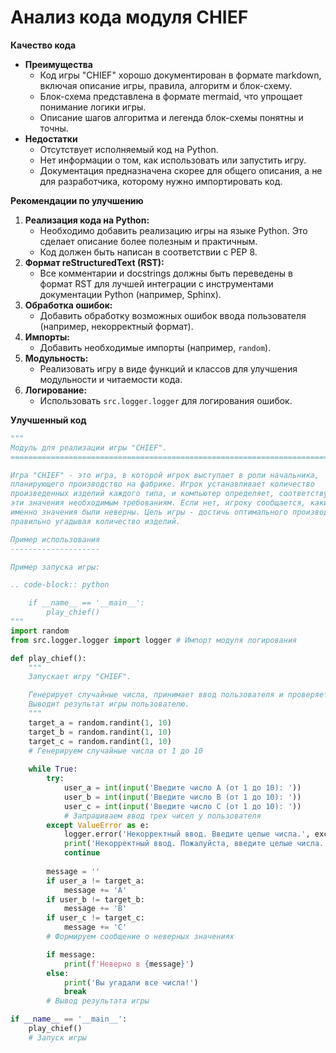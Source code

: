 # Анализ кода модуля CHIEF

**Качество кода**
  
  - **Преимущества**
      - Код игры "CHIEF" хорошо документирован в формате markdown, включая описание игры, правила, алгоритм и блок-схему.
      - Блок-схема представлена в формате mermaid, что упрощает понимание логики игры.
      - Описание шагов алгоритма и легенда блок-схемы понятны и точны.
  - **Недостатки**
      - Отсутствует исполняемый код на Python.
      - Нет информации о том, как использовать или запустить игру.
      - Документация предназначена скорее для общего описания, а не для разработчика, которому нужно импортировать код.

**Рекомендации по улучшению**

1. **Реализация кода на Python:**
   - Необходимо добавить реализацию игры на языке Python. Это сделает описание более полезным и практичным.
   - Код должен быть написан в соответствии с PEP 8.
2. **Формат reStructuredText (RST):**
   - Все комментарии и docstrings должны быть переведены в формат RST для лучшей интеграции с инструментами документации Python (например, Sphinx).
3. **Обработка ошибок:**
   - Добавить обработку возможных ошибок ввода пользователя (например, некорректный формат).
4. **Импорты:**
   - Добавить необходимые импорты (например, `random`).
5. **Модульность:**
   - Реализовать игру в виде функций и классов для улучшения модульности и читаемости кода.
6. **Логирование:**
    - Использовать `src.logger.logger` для логирования ошибок.

**Улучшенный код**

```python
"""
Модуль для реализации игры "CHIEF".
=========================================================================================

Игра "CHIEF" - это игра, в которой игрок выступает в роли начальника,
планирующего производство на фабрике. Игрок устанавливает количество
произведенных изделий каждого типа, и компьютер определяет, соответствуют ли
эти значения необходимым требованиям. Если нет, игроку сообщается, какие
именно значения были неверны. Цель игры - достичь оптимального производства,
правильно угадывая количество изделий.

Пример использования
--------------------

Пример запуска игры:

.. code-block:: python

    if __name__ == '__main__':
        play_chief()
"""
import random
from src.logger.logger import logger # Импорт модуля логирования

def play_chief():
    """
    Запускает игру "CHIEF".

    Генерирует случайные числа, принимает ввод пользователя и проверяет его.
    Выводит результат игры пользователю.
    """
    target_a = random.randint(1, 10)
    target_b = random.randint(1, 10)
    target_c = random.randint(1, 10)
    # Генерируем случайные числа от 1 до 10
    
    while True:
        try:
            user_a = int(input('Введите число A (от 1 до 10): '))
            user_b = int(input('Введите число B (от 1 до 10): '))
            user_c = int(input('Введите число C (от 1 до 10): '))
            # Запрашиваем ввод трех чисел у пользователя
        except ValueError as e:
            logger.error('Некорректный ввод. Введите целые числа.', exc_info=True) # Логирование ошибки ввода
            print('Некорректный ввод. Пожалуйста, введите целые числа.')
            continue
        
        message = ''
        if user_a != target_a:
            message += 'A'
        if user_b != target_b:
            message += 'B'
        if user_c != target_c:
            message += 'C'
        # Формируем сообщение о неверных значениях

        if message:
            print(f'Неверно в {message}')
        else:
            print('Вы угадали все числа!')
            break
        # Вывод результата игры

if __name__ == '__main__':
    play_chief()
    # Запуск игры
```
